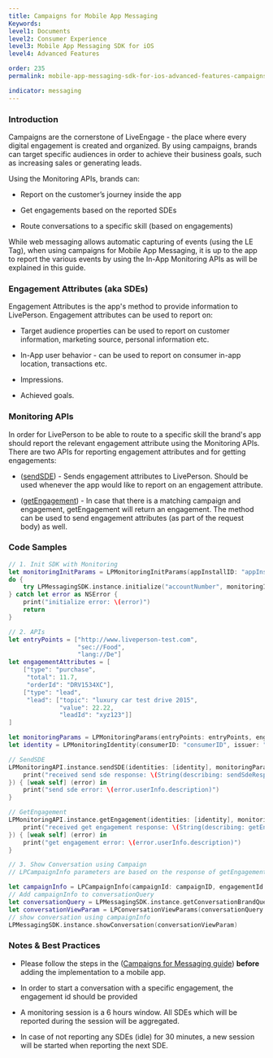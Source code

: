 ```yaml
---
title: Campaigns for Mobile App Messaging
Keywords:
level1: Documents
level2: Consumer Experience
level3: Mobile App Messaging SDK for iOS
level4: Advanced Features

order: 235
permalink: mobile-app-messaging-sdk-for-ios-advanced-features-campaigns-for-mobile-app-messaging.html

indicator: messaging
---
```



### Introduction

Campaigns are the cornerstone of LiveEngage - the place where every digital engagement is created and organized.
By using campaigns, brands can target specific audiences in order to achieve their business goals, such as increasing sales or generating leads.

Using the Monitoring APIs, brands can:

* Report on the customer’s journey inside the app

* Get engagements based on the reported SDEs

* Route conversations to a specific skill (based on engagements)

While web messaging allows automatic capturing of events (using the LE Tag), when using campaigns for Mobile App Messaging, it is up to the app to report the various events by using the In-App Monitoring APIs as will be explained in this guide.

### Engagement Attributes (aka SDEs)

Engagement Attributes is the app's method to provide information to LivePerson. Engagement attributes can be used to report on:

* Target audience properties can be used to report on customer information, marketing source, personal information etc.

* In-App user behavior - can be used to report on consumer in-app location, transactions etc.

* Impressions.

* Achieved goals.


### Monitoring APIs

In order for LivePerson to be able to route to a specific skill the brand's app should report the relevant engagement attribute using the Monitoring APIs.
There are two APIs for reporting engagement attributes and for getting engagements:

* ([sendSDE](https://developers.liveperson.com/consumer-experience-ios-sdk-monitoring-methods.html)) - Sends engagement attributes to LivePerson. Should be used whenever the app would like to report on an engagement attribute.

* ([getEngagement](https://developers.liveperson.com/consumer-experience-ios-sdk-monitoring-methods.html)) - In case that there is a matching campaign and engagement, getEngagement will return an engagement. The method can be used to send engagement attributes (as part of the request body) as well.

### Code Samples

```swift
// 1. Init SDK with Monitoring
let monitoringInitParams = LPMonitoringInitParams(appInstallID: "appInstallID")
do {
    try LPMessagingSDK.instance.initialize("accountNumber", monitoringInitParams: monitoringInitParams)
} catch let error as NSError {
    print("initialize error: \(error)")
    return
}

// 2. APIs
let entryPoints = ["http://www.liveperson-test.com",
                   "sec://Food",
                   "lang://De"]
let engagementAttributes = [
    ["type": "purchase",
     "total": 11.7,
     "orderId": "DRV1534XC"],
    ["type": "lead",
     "lead": ["topic": "luxury car test drive 2015",
              "value": 22.22,
              "leadId": "xyz123"]]
]

let monitoringParams = LPMonitoringParams(entryPoints: entryPoints, engagementAttributes: engagementAttributes, pageId: "pageId")
let identity = LPMonitoringIdentity(consumerID: "consumerID", issuer: "BrandIssuer")

// SendSDE
LPMonitoringAPI.instance.sendSDE(identities: [identity], monitoringParams: monitoringParams, completion: { (sendSdeResponse) in
    print("received send sde response: \(String(describing: sendSdeResponse))")
}) { [weak self] (error) in
    print("send sde error: \(error.userInfo.description)")
}

// GetEngagement
LPMonitoringAPI.instance.getEngagement(identities: [identity], monitoringParams: monitoringParams, completion: { (getEngagementResponse) in
    print("received get engagement response: \(String(describing: getEngagementResponse)")
}) { [weak self] (error) in
    print("get engagement error: \(error.userInfo.description)")
}

// 3. Show Conversation using Campaign
// LPCampaignInfo parameters are based on the response of getEngagement() using getEngagementResponse (of Type //LPGetEngagementResponse) and includes LPEngagementDetails

let campaignInfo = LPCampaignInfo(campaignId: campaignID, engagementId: engagementID, contextId: contextID)
// Add campaignInfo to conversationQuery
let conversationQuery = LPMessagingSDK.instance.getConversationBrandQuery(accountNumber, campaignInfo: campaignInfo)
let conversationViewParam = LPConversationViewParams(conversationQuery: conversationQuery, isViewOnly: false)
// show conversation using campaignInfo
LPMessagingSDK.instance.showConversation(conversationViewParam)
```

### Notes & Best Practices

* Please follow the steps in the ([Campaigns for Messaging guide](https://s3-eu-west-1.amazonaws.com/ce-sr/CA/Campaigns/Mobile+App+Engagement+Configuration+Guide.pdf)) **before** adding the implementation to a mobile app.

* In order to start a conversation with a specific engagement, the engagement id should be provided

* A monitoring session is a 6 hours window. All SDEs which will be reported during the session will be aggregated.

* In case of not reporting any SDEs (idle) for 30 minutes, a new session will be started when reporting the next SDE.
